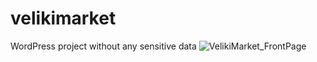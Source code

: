 # velikimarket
 WordPress project without any sensitive data
![VelikiMarket_FrontPage](https://user-images.githubusercontent.com/5030950/79336375-ea514900-7f23-11ea-9da8-ffbc48e21b1c.jpg)
